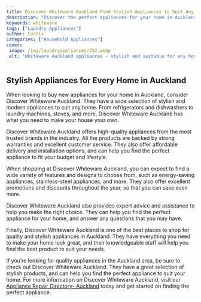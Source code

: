 ```yaml
---
title: Discover Whiteware Auckland Find Stylish Appliances to Suit Any Home
description: "Discover the perfect appliances for your home in Auckland From reliable brands to sophisticated designs Whiteware Auckland has a wide range of stylish and high-quality appliances to suit any budget Find the perfect look for your home today"
keywords: whiteware
tags: ["Laundry Appliances"]
author: Curtis
categories: ["Household Appliances"]
cover: 
 image: /img/laundryappliances/252.webp
 alt: 'Whiteware Auckland appliances - stylish and suitable for any home'
---
```

## Stylish Appliances for Every Home in Auckland
When looking to buy new appliances for your home in Auckland, consider Discover Whiteware Auckland. They have a wide selection of stylish and modern appliances to suit any home. From refrigerators and dishwashers to laundry machines, stoves, and more, Discover Whiteware Auckland has what you need to make your house your own.

Discover Whiteware Auckland offers high-quality appliances from the most trusted brands in the industry. All the products are backed by strong warranties and excellent customer service. They also offer affordable delivery and installation options, and can help you find the perfect appliance to fit your budget and lifestyle.

When shopping at Discover Whiteware Auckland, you can expect to find a wide variety of features and designs to choose from, such as energy-saving appliances, stainless-steel appliances, and more. They also offer excellent promotions and discounts throughout the year, so that you can save even more.

Discover Whiteware Auckland also provides expert advice and assistance to help you make the right choice. They can help you find the perfect appliance for your home, and answer any questions that you may have.

Finally, Discover Whiteware Auckland is one of the best places to shop for quality and stylish appliances in Auckland. They have everything you need to make your home look great, and their knowledgeable staff will help you find the best product to suit your needs.

If you’re looking for quality appliances in the Auckland area, be sure to check out Discover Whiteware Auckland. They have a great selection of stylish products, and can help you find the perfect appliance to suit your home. For more information on Discover Whiteware Auckland, visit our [Appliance Repair Directory- Auckland](./pages/appliance-repair-technicians/new-zealand/auckland) today and get started on finding the perfect appliance.
